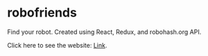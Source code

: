 # robofriends

Find your robot. Created using React, Redux, and robohash.org API.

Click here to see the website: [Link](https://practical-kepler-8c492b.netlify.app).
